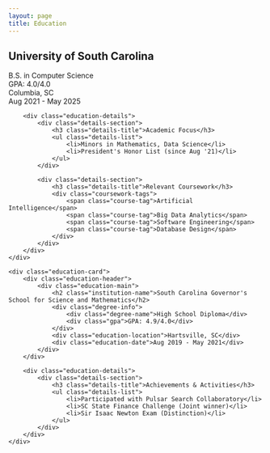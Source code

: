 ```yaml
---
layout: page
title: Education
---
```


<div class="education-section">
    <div class="education-card">
        <div class="education-header">
            <div class="education-main">
                <h2 class="institution-name">University of South Carolina</h2>
                <div class="degree-info">
                    <div class="degree-name">B.S. in Computer Science</div>
                    <div class="gpa">GPA: 4.0/4.0</div>
                </div>
                <div class="education-location">Columbia, SC</div>
                <div class="education-date">Aug 2021 - May 2025</div>
            </div>
        </div>

        <div class="education-details">
            <div class="details-section">
                <h3 class="details-title">Academic Focus</h3>
                <ul class="details-list">
                    <li>Minors in Mathematics, Data Science</li>
                    <li>President's Honor List (since Aug '21)</li>
                </ul>
            </div>

            <div class="details-section">
                <h3 class="details-title">Relevant Coursework</h3>
                <div class="coursework-tags">
                    <span class="course-tag">Artificial Intelligence</span>
                    <span class="course-tag">Big Data Analytics</span>
                    <span class="course-tag">Software Engineering</span>
                    <span class="course-tag">Database Design</span>
                </div>
            </div>
        </div>
    </div>

    <div class="education-card">
        <div class="education-header">
            <div class="education-main">
                <h2 class="institution-name">South Carolina Governor's School for Science and Mathematics</h2>
                <div class="degree-info">
                    <div class="degree-name">High School Diploma</div>
                    <div class="gpa">GPA: 4.9/4.0</div>
                </div>
                <div class="education-location">Hartsville, SC</div>
                <div class="education-date">Aug 2019 - May 2021</div>
            </div>
        </div>

        <div class="education-details">
            <div class="details-section">
                <h3 class="details-title">Achievements & Activities</h3>
                <ul class="details-list">
                    <li>Participated with Pulsar Search Collaboratory</li>
                    <li>SC State Finance Challenge (Joint winner)</li>
                    <li>Sir Isaac Newton Exam (Distinction)</li>
                </ul>
            </div>
        </div>
    </div>
</div>